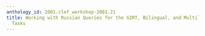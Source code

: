 ```yaml
---
anthology_id: 2001.clef_workshop-2001.21
title: Working with Russian Queries for the GIRT, Bilingual, and Multilingual CLEF
  Tasks
---
```

